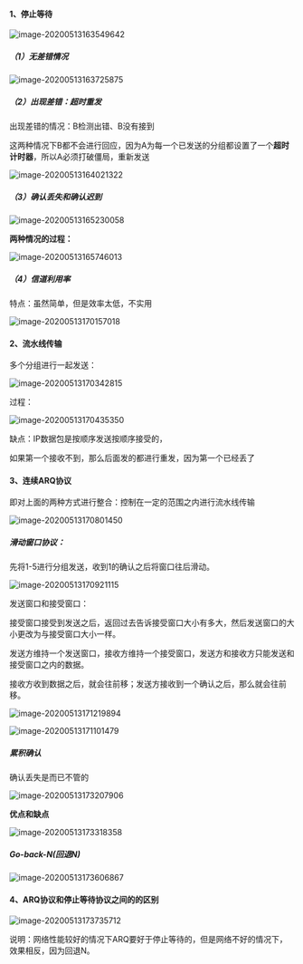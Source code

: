 #### 1、停止等待

![image-20200513163549642](C:\Users\20924\AppData\Roaming\Typora\typora-user-images\image-20200513163549642.png)

##### （1）无差错情况

![image-20200513163725875](C:\Users\20924\AppData\Roaming\Typora\typora-user-images\image-20200513163725875.png)



##### （2）出现差错：超时重发

出现差错的情况：B检测出错、B没有接到

这两种情况下B都不会进行回应，因为A为每一个已发送的分组都设置了一个**超时计时器**，所以A必须打破僵局，重新发送

![image-20200513164021322](C:\Users\20924\AppData\Roaming\Typora\typora-user-images\image-20200513164021322.png)

##### （3）确认丢失和确认迟到

![image-20200513165230058](C:\Users\20924\AppData\Roaming\Typora\typora-user-images\image-20200513165230058.png)

**两种情况的过程：**

![image-20200513165746013](C:\Users\20924\AppData\Roaming\Typora\typora-user-images\image-20200513165746013.png)



##### （4）信道利用率

特点：虽然简单，但是效率太低，不实用

![image-20200513170157018](C:\Users\20924\AppData\Roaming\Typora\typora-user-images\image-20200513170157018.png)

#### 2、流水线传输

多个分组进行一起发送：

![image-20200513170342815](C:\Users\20924\AppData\Roaming\Typora\typora-user-images\image-20200513170342815.png)

过程：

![image-20200513170435350](C:\Users\20924\AppData\Roaming\Typora\typora-user-images\image-20200513170435350.png)

缺点：IP数据包是按顺序发送按顺序接受的，

如果第一个接收不到，那么后面发的都进行重发，因为第一个已经丢了



#### 3、连续ARQ协议

即对上面的两种方式进行整合：控制在一定的范围之内进行流水线传输

![image-20200513170801450](C:\Users\20924\AppData\Roaming\Typora\typora-user-images\image-20200513170801450.png)

##### 滑动窗口协议：

先将1-5进行分组发送，收到1的确认之后将窗口往后滑动。

![image-20200513170921115](C:\Users\20924\AppData\Roaming\Typora\typora-user-images\image-20200513170921115.png)

发送窗口和接受窗口：

接受窗口接受到发送之后，返回过去告诉接受窗口大小有多大，然后发送窗口的大小更改为与接受窗口大小一样。

发送方维持一个发送窗口，接收方维持一个接受窗口，发送方和接收方只能发送和接受窗口之内的数据。

接收方收到数据之后，就会往前移；发送方接收到一个确认之后，那么就会往前移。



![image-20200513171219894](C:\Users\20924\AppData\Roaming\Typora\typora-user-images\image-20200513171219894.png)



![image-20200513171101479](C:\Users\20924\AppData\Roaming\Typora\typora-user-images\image-20200513171101479.png)

##### 累积确认

确认丢失是而已不管的

![image-20200513173207906](C:\Users\20924\AppData\Roaming\Typora\typora-user-images\image-20200513173207906.png)

**优点和缺点**

![image-20200513173318358](C:\Users\20924\AppData\Roaming\Typora\typora-user-images\image-20200513173318358.png)

##### Go-back-N(回退N)

![image-20200513173606867](C:\Users\20924\AppData\Roaming\Typora\typora-user-images\image-20200513173606867.png)

#### 4、ARQ协议和停止等待协议之间的的区别

![image-20200513173735712](C:\Users\20924\AppData\Roaming\Typora\typora-user-images\image-20200513173735712.png)

说明：网络性能较好的情况下ARQ要好于停止等待的，但是网络不好的情况下，效果相反，因为回退N。


